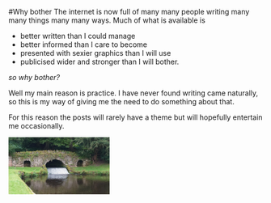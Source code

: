 #Why bother 
The internet is now full of many many people writing many many things many many ways. Much of what is available is
- better written than I could manage
- better informed than I care to become 
- presented with sexier graphics than I will use
- publicised wider and stronger than I will bother.

*so why bother?*

Well my main reason is practice. I have never found writing came naturally, so this is my way of giving me the need to do something about that.

For this reason the posts will rarely have a theme but will hopefully entertain me occasionally.

<img src="images/bn03.png" width="200"/>